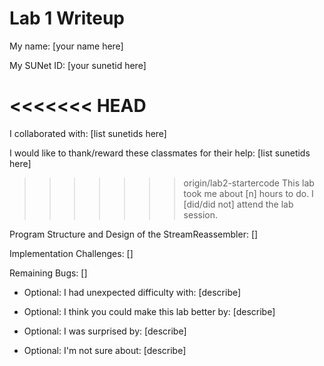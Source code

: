 Lab 1 Writeup
=============

My name: [your name here]

My SUNet ID: [your sunetid here]

<<<<<<< HEAD
=======
I collaborated with: [list sunetids here]

I would like to thank/reward these classmates for their help: [list sunetids here]

>>>>>>> origin/lab2-startercode
This lab took me about [n] hours to do. I [did/did not] attend the lab session.

Program Structure and Design of the StreamReassembler:
[]

Implementation Challenges:
[]

Remaining Bugs:
[]

- Optional: I had unexpected difficulty with: [describe]

- Optional: I think you could make this lab better by: [describe]

- Optional: I was surprised by: [describe]

- Optional: I'm not sure about: [describe]
